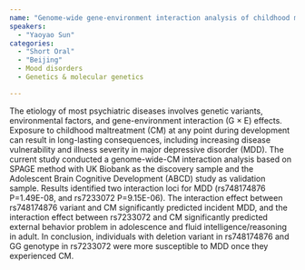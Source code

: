 ```yaml
---
name: "Genome-wide gene-environment interaction analysis of childhood maltreatment for major depressive disorder"
speakers:
  - "Yaoyao Sun"
categories:
  - "Short Oral"
  - "Beijing"
  - Mood disorders
  - Genetics & molecular genetics

---
```


The etiology of most psychiatric diseases involves genetic variants, environmental factors, and gene-environment interaction (G × E) effects. Exposure to childhood maltreatment (CM) at any point during development can result in long-lasting consequences, including increasing disease vulnerability and illness severity in major depressive disorder (MDD). The current study conducted a genome-wide-CM interaction analysis based on SPAGE method with UK Biobank as the discovery sample and the Adolescent Brain Cognitive Development (ABCD) study as validation sample. Results identified two interaction loci for MDD (rs748174876 P=1.49E-08, and rs7233072 P=9.15E-06). The interaction effect between rs748174876 variant and CM significantly predicted incident MDD, and the interaction effect between rs7233072 and CM significantly predicted external behavior problem in adolescence and fluid intelligence/reasoning in adult. In conclusion, individuals with deletion variant in rs748174876 and GG genotype in rs7233072 were more susceptible to MDD once they experienced CM.
